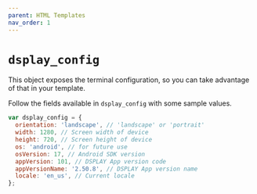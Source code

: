 ```yaml
---
parent: HTML Templates
nav_order: 1
---
```

# `dsplay_config`

This object exposes the terminal configuration, so you can take advantage of that in your template.

Follow the fields available in `dsplay_config` with some sample values.

```js
var dsplay_config = {
  orientation: 'landscape', // 'landscape' or 'portrait'
  width: 1280, // Screen width of device
  height: 720, // Screen height of device
  os: 'android', // for future use
  osVersion: 17, // Android SDK version
  appVersion: 101, // DSPLAY App version code
  appVersionName: '2.50.8', // DSPLAY App version name
  locale: 'en_us', // Current locale
};
```